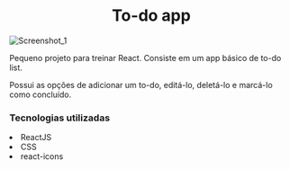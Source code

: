 <h1 align="center">To-do app</h1>

![Screenshot_1](https://user-images.githubusercontent.com/83616856/154138152-548b1975-6dab-487e-867f-947e76811e45.png)

Pequeno projeto para treinar React. Consiste em um app básico de to-do list.

Possui as opções de adicionar um to-do, editá-lo, deletá-lo e marcá-lo como concluído.

<h3>Tecnologias utilizadas</h3>
<li>ReactJS</li>
<li>CSS</li>
<li>react-icons</li>
